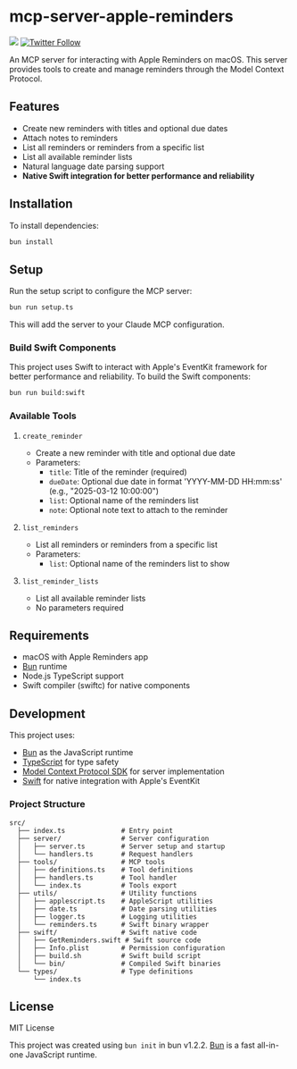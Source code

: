 # mcp-server-apple-reminders

![](https://img.shields.io/badge/A%20FRAD%20PRODUCT-WIP-yellow) [![Twitter Follow](https://img.shields.io/twitter/follow/FradSer?style=social)](https://twitter.com/FradSer)

An MCP server for interacting with Apple Reminders on macOS. This server provides tools to create and manage reminders through the Model Context Protocol.

## Features

- Create new reminders with titles and optional due dates
- Attach notes to reminders
- List all reminders or reminders from a specific list
- List all available reminder lists
- Natural language date parsing support
- **Native Swift integration for better performance and reliability**

## Installation

To install dependencies:

```bash
bun install
```

## Setup

Run the setup script to configure the MCP server:

```bash
bun run setup.ts
```

This will add the server to your Claude MCP configuration.

### Build Swift Components

This project uses Swift to interact with Apple's EventKit framework for better performance and reliability. To build the Swift components:

```bash
bun run build:swift
```

### Available Tools

1. `create_reminder`

   - Create a new reminder with title and optional due date
   - Parameters:
     - `title`: Title of the reminder (required)
     - `dueDate`: Optional due date in format 'YYYY-MM-DD HH:mm:ss' (e.g., "2025-03-12 10:00:00")
     - `list`: Optional name of the reminders list
     - `note`: Optional note text to attach to the reminder

2. `list_reminders`

   - List all reminders or reminders from a specific list
   - Parameters:
     - `list`: Optional name of the reminders list to show

3. `list_reminder_lists`
   - List all available reminder lists
   - No parameters required

## Requirements

- macOS with Apple Reminders app
- [Bun](https://bun.sh) runtime
- Node.js TypeScript support
- Swift compiler (swiftc) for native components

## Development

This project uses:

- [Bun](https://bun.sh) as the JavaScript runtime
- [TypeScript](https://www.typescriptlang.org/) for type safety
- [Model Context Protocol SDK](https://github.com/modelcontextprotocol/sdk) for server implementation
- [Swift](https://swift.org) for native integration with Apple's EventKit

### Project Structure

```
src/
  ├── index.ts              # Entry point
  ├── server/               # Server configuration
  │   ├── server.ts         # Server setup and startup
  │   └── handlers.ts       # Request handlers
  ├── tools/                # MCP tools
  │   ├── definitions.ts    # Tool definitions
  │   ├── handlers.ts       # Tool handler
  │   └── index.ts          # Tools export
  ├── utils/                # Utility functions
  │   ├── applescript.ts    # AppleScript utilities
  │   ├── date.ts           # Date parsing utilities
  │   ├── logger.ts         # Logging utilities
  │   └── reminders.ts      # Swift binary wrapper
  ├── swift/                # Swift native code
  │   ├── GetReminders.swift # Swift source code
  │   ├── Info.plist        # Permission configuration
  │   ├── build.sh          # Swift build script
  │   └── bin/              # Compiled Swift binaries
  └── types/                # Type definitions
      └── index.ts
```

## License

MIT License

This project was created using `bun init` in bun v1.2.2. [Bun](https://bun.sh) is a fast all-in-one JavaScript runtime.
